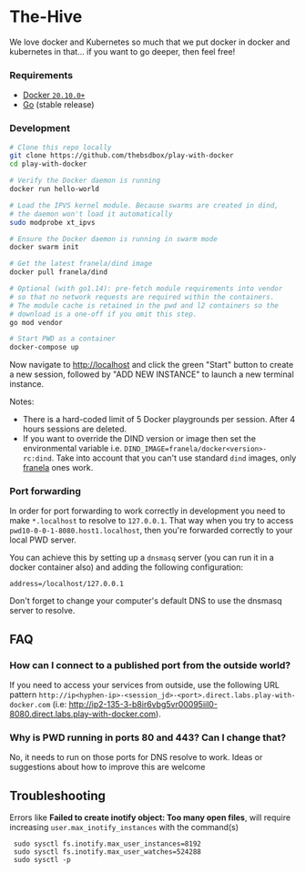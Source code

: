 # The-Hive

We love docker and Kubernetes so much that we put docker in docker and kubernetes in that... if you want to go deeper, then feel free!

### Requirements

* [Docker `20.10.0+`](https://docs.docker.com/install/)
* [Go](https://golang.org/dl/) (stable release)

### Development

```bash
# Clone this repo locally
git clone https://github.com/thebsdbox/play-with-docker
cd play-with-docker

# Verify the Docker daemon is running
docker run hello-world

# Load the IPVS kernel module. Because swarms are created in dind,
# the daemon won't load it automatically
sudo modprobe xt_ipvs

# Ensure the Docker daemon is running in swarm mode
docker swarm init

# Get the latest franela/dind image
docker pull franela/dind

# Optional (with go1.14): pre-fetch module requirements into vendor
# so that no network requests are required within the containers.
# The module cache is retained in the pwd and l2 containers so the
# download is a one-off if you omit this step.
go mod vendor

# Start PWD as a container
docker-compose up
```

Now navigate to [http://localhost](http://localhost) and click the green "Start" button
to create a new session, followed by "ADD NEW INSTANCE" to launch a new terminal instance.

Notes:

* There is a hard-coded limit of 5 Docker playgrounds per session. After 4 hours sessions are deleted.
* If you want to override the DIND version or image then set the environmental variable i.e.
  `DIND_IMAGE=franela/docker<version>-rc:dind`. Take into account that you can't use standard `dind` images, only [franela](https://hub.docker.com/r/franela/) ones work.

### Port forwarding

In order for port forwarding to work correctly in development you need to make `*.localhost` to resolve to `127.0.0.1`. That way when you try to access  `pwd10-0-0-1-8080.host1.localhost`, then you're forwarded correctly to your local PWD server.

You can achieve this by setting up a `dnsmasq` server (you can run it in a docker container also) and adding the following configuration:

```
address=/localhost/127.0.0.1
```

Don't forget to change your computer's default DNS to use the dnsmasq server to resolve.

## FAQ

### How can I connect to a published port from the outside world?


If you need to access your services from outside, use the following URL pattern `http://ip<hyphen-ip>-<session_jd>-<port>.direct.labs.play-with-docker.com` (i.e: http://ip2-135-3-b8ir6vbg5vr00095iil0-8080.direct.labs.play-with-docker.com).

### Why is PWD running in ports 80 and 443? Can I change that?

No, it needs to run on those ports for DNS resolve to work. Ideas or suggestions about how to improve this
are welcome


## Troubleshooting

Errors like **Failed to create inotify object: Too many open files**, will require increasing `user.max_inotify_instances` with the command(s) 
```
 sudo sysctl fs.inotify.max_user_instances=8192
 sudo sysctl fs.inotify.max_user_watches=524288
 sudo sysctl -p
```
